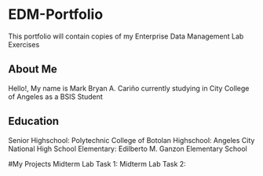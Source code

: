 # EDM-Portfolio
This portfolio will contain copies of my Enterprise Data Management Lab Exercises
## About Me
Hello!, My name is Mark Bryan A. Cariño currently studying in City College of Angeles as a BSIS Student
## Education
Senior Highschool: Polytechnic College of Botolan
Highschool: Angeles City National High School
Elementary: Edilberto M. Ganzon Elementary School

#My Projects
Midterm Lab Task 1:
Midterm Lab Task 2:
